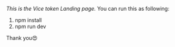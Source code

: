 _This is the Vice token Landing page._
You can run this as following:
1. npm install
2. npm run dev

Thank you😍

